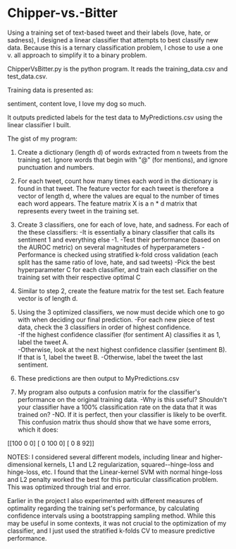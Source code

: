 # Chipper-vs.-Bitter
Using a training set of text-based tweet and their labels (love, hate, or sadness), I designed a linear classifier that attempts to best classify new data.  Because this is a ternary classification problem, I chose to use a one v. all approach to simplify it to a binary problem.

ChipperVsBitter.py is the python program. 
It reads the training_data.csv and test_data.csv.

Training data is presented as:

  sentiment, content
  love, I love my dog so much.

It outputs predicted labels for the test data to MyPredictions.csv using the linear classifier I built.

The gist of my program:

1) Create a dictionary (length d) of words extracted from n tweets from the training set.  Ignore words that begin with "@" (for mentions), and ignore punctuation and numbers.

2) For each tweet, count how many times each word in the dictionary is found in that tweet.  The feature vector for each tweet is therefore a vector of length d, where the values are equal to the number of times each word appears.  The feature matrix X is a n * d matrix that represents every tweet in the training set.

3) Create 3 classifiers, one for each of love, hate, and sadness.  For each of the these classifiers:
    -It is essentially a binary classifier that calls its sentiment 1 and everything else -1. 
    -Test their performance (based on the AUROC metric) on several magnitudes of hyperparameters
    -Performance is checked using stratified k-fold cross validation (each split has the same ratio of love, hate, and sad tweets)
    -Pick the best hyperparameter C for each classifier, and train each classifier on the training set with their respective optimal C
    
4) Similar to step 2, create the feature matrix for the test set.  Each feature vector is of length d.

5) Using the 3 optimized classifiers, we now must decide which one to go with when deciding our final prediction.
    -For each new piece of test data, check the 3 classifiers in order of highest confidence.  
      -If the highest confidence classifier (for sentiment A) classifies it as 1, label the tweet A.  
      -Otherwise, look at the next highest confidence classifier (sentiment B).  If that is 1, label the tweet B.
      -Otherwise, label the tweet the last sentiment.
      
6) These predictions are then output to MyPredictions.csv

7) My program also outputs a confusion matrix for the classifier's performance on the original training data.
    -Why is this useful?  Shouldn't your classifier have a 100% classification rate on the data that it was trained on?
      -NO.  If it is perfect, then your classifier is likely to be overfit.  This confusion matrix thus should show that we have some errors, which it does:

[[100   0   0]
 [  0 100   0]
 [  0   8  92]]

NOTES: I considered several different models, including linear and higher-dimensional kernels, L1 and L2 regularization, squared--hinge-loss and hinge-loss, etc.  I found that the Linear-kernel SVM with normal hinge-loss and L2 penalty worked the best for this particular classification problem.  This was optimized through trial and error.

Earlier in the project I also experimented with different measures of optimality regarding the training set's performance, by calculating confidence intervals using a bootstrapping sampling method.  While this may be useful in some contexts, it was not crucial to the optimization of my classifier, and I just used the stratified k-folds CV to measure predictive performance.
